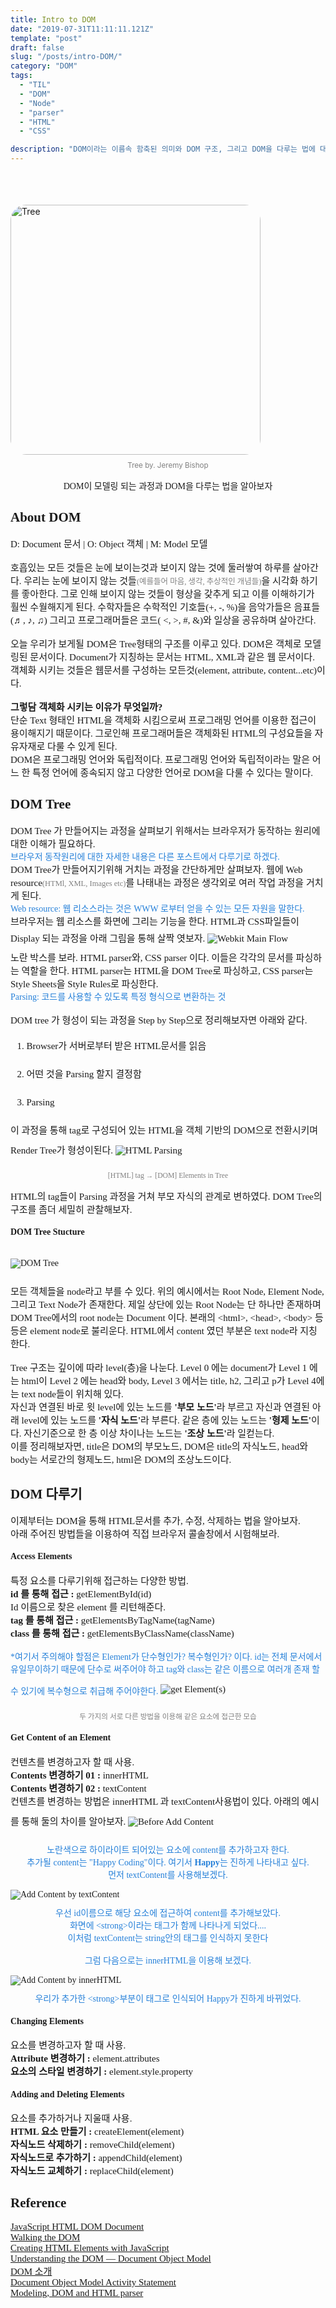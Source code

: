 ```yaml
---
title: Intro to DOM
date: "2019-07-31T11:11:11.121Z"
template: "post"
draft: false
slug: "/posts/intro-DOM/"
category: "DOM"
tags:
  - "TIL"
  - "DOM"
  - "Node"
  - "parser"
  - "HTML"
  - "CSS"

description: "DOM이라는 이름속 함축된 의미와 DOM 구조, 그리고 DOM을 다루는 법에 대해 알아보자"
---
```

<head>
<style>
  code {
    background-color: #ececec
  }
  p {
    font-size: 15px;
  }
  sub{
    font-size: 14px;
    vertical-align: middle;
    padding: 0px;
    color: #2680d9;
  }
  li{
    margin: 20px 0px;
  }
  strong{
    font-size: 18px;
    vertical-align: middle;
  }
  small{
    color: #808080;
  }
  #rcorners {
    border-radius: 25px;
    border: 2px solid #dd4ecf;
    padding: 20px; 
    width: 200px;
    height: 150px;  
  }
  .rdimg {
    border-radius: 25px;
  }
  img{
    margin-bottom: 10px;
  }
  ol{
    line-height: 25px;
    font-size: 15px;
  }
</style>

<link href="https://fonts.googleapis.com/css?family=Sunflower:300&display=swap" rel="stylesheet">
</head>
<header>

</header>
<body>
  <img src="/media/tree.jpg" alt="Tree" height="400" class=rdimg vspace= "10">
  <small><center>Tree by. Jeremy Bishop</center></small>
  <div style="font-family:Sunflower;">
  <p>
    <center>DOM이 모델링 되는 과정과 DOM을 다루는 법을 알아보자</center>
  </p>

  <h2>About DOM</h2>
  <p>
    D: Document 문서  | O: Object 객체 |  M: Model 모델 <br><br>
    호흡있는 모든 것들은 눈에 보이는것과 보이지 않는 것에 둘러쌓여 하루를 살아간다.
    우리는 눈에 보이지 않는 것들<small>(예를들어 마음, 생각, 추상적인 개념들)</small>을 시각화 하기를 좋아한다. 그로 인해 보이지 않는 것들이 형상을 갖추게 되고 이를 이해하기가 훨씬 수월해지게 된다. 수학자들은 수학적인 기호들(+, -, %)을 음악가들은 음표들(♬, ♪, ♫) 그리고 프로그래머들은 코드( &lt;, &gt;, &#35;, &#38;)와 일상을 공유하며 살아간다.
    <br><br>
    오늘 우리가 보게될 DOM은 Tree형태의 구조를 이루고 있다. DOM은 객체로 모델링된 문서이다. Document가 지칭하는 문서는 HTML, XML과 같은 웹 문서이다. 객체화 시키는 것들은 웹문서를 구성하는 모든것(element, attribute, content...etc)이다. <br><br>
    <b>그렇담 객체화 시키는 이유가 무엇일까?</b> <br>
    단순 Text 형태인 HTML을 객체화 시킴으로써 프로그래밍 언어를 이용한 접근이 용이해지기 때문이다. 그로인해 프로그래머들은 객체화된 HTML의 구성요들을 자유자재로 다룰 수 있게 된다. <br>
    DOM은 프로그래밍 언어와 독립적이다. 프로그래밍 언어와 독립적이라는 말은 어느 한 특정 언어에 종속되지 않고 다양한 언어로 DOM을 다룰 수 있다는 말이다. 
  </p>
  <h2>DOM Tree</h2>
  <p>
    DOM Tree 가 만들어지는 과정을 살펴보기 위해서는 브라우저가 동작하는 원리에 대한 이해가 필요하다.<br> <sub>브라우저 동작원리에 대한 자세한 내용은 다른 포스트에서 다루기로 하겠다.</sub><br> DOM Tree가 만들어지기위해 거치는 과정을 간단하게만 살펴보자. 웹에 Web resource<small>(HTMl, XML, Images etc)</small>를 나태내는 과정은 생각외로 여러 작업 과정을 거치게 된다. <br><sub>Web resource: 웹 리소스라는 것은 WWW 로부터 얻을 수 있는 모든 자원을 말한다.</sub><br> 브라우저는 웹 리소스를 화면에 그리는 기능을 한다. HTML과 CSS파일들이 Display 되는 과정을 아래 그림을 통해 살짝 엿보자.
    <img src="/media/mainflow-of-browser.png" alt="Webkit Main Flow" vspace= "10"><br>
    노란 박스를 보라. HTML parser와, CSS parser 이다. 이들은 각각의 문서를 파싱하는 역할을 한다. HTML parser는 HTML을 DOM Tree로 파싱하고, CSS parser는 Style Sheets을 Style Rules로 파싱한다. <br>
    <sub>Parsing: 코드를 사용할 수 있도록 특정 형식으로 변환하는 것</sub><br><br>
    DOM tree 가 형성이 되는 과정을 Step by Step으로 정리해보자면 아래와 같다.
    <ol>
      <li>Browser가 서버로부터 받은 HTML문서를 읽음</li>
      <li>어떤 것을 Parsing 할지 결정함</li>
      <li>Parsing</li>
    </ol>
  </p>
  <p>
    이 과정을 통해 tag로 구성되어 있는 HTML을 객체 기반의 DOM으로 전환시키며 Render Tree가 형성이된다.
    <img src="/media/HTML2DOM.png" alt="HTML Parsing" vspace= "15">
    <small><center>[HTML] tag → [DOM] Elements in Tree</center></small>
  </p>
  <p>
    HTML의 tag들이 Parsing 과정을 거쳐 부모 자식의 관계로 변하였다. DOM Tree의 구조를 좀더 세밀히 관찰해보자.
  </p>
  <h4>DOM Tree Stucture</h4>
  <img src="/media/domTree.png" alt="DOM Tree" vspace= "15">
  <p>
    모든 객체들을 node라고 부를 수 있다. 위의 예시에서는 Root Node, Element Node, 그리고 Text Node가 존재한다. 제일 상단에 있는 Root Node는 단 하나만 존재하며 DOM Tree에서의 root node는 Document 이다. 본래의 &lt;html&gt;, &lt;head&gt;, &lt;body&gt; 등등은 element node로 불리운다. HTML에서 content 였던 부분은 text node라 지칭한다. <br><br>
    Tree 구조는 깊이에 따라 level(층)을 나눈다. Level 0 에는 document가 Level 1 에는 html이 Level 2 에는 head와 body, Level 3 에서는 title, h2, 그리고 p가 Level 4에는 text node들이 위치해 있다. <br>
    자신과 연결된 바로 윗 level에 있는 노드를 <b>'부모 노드'</b>라 부르고 자신과 연결된 아래 level에 있는 노드를 <b>'자식 노드'</b>라 부른다. 같은 층에 있는 노드는 <b>'형제 노드'</b>이다. 자신기준으로 한 층 이상 차이나는 노드는 <b>'조상 노드'</b>라 일컫는다. <br>
    이를 정리해보자면, title은 DOM의 부모노드, DOM은 title의 자식노드, head와 body는 서로간의 형제노드, html은 DOM의 조상노드이다.
  </p>
<h2>DOM 다루기</h2>
  <p>
    이제부터는 DOM을 통해 HTML문서를 추가, 수정, 삭제하는 법을 알아보자.<br>
    아래 주어진 방법들을 이용하여 직접 브라우저 콜솔창에서 시험해보라.   
  </p>
  <h4>Access Elements</h4>
  <p>
    특정 요소를 다루기위해 접근하는 다양한 방법.<br>
    <b>id 를 통해 접근 : </b> getElementById(id)<br> 
    Id 이름으로 찾은 element 를 리턴해준다.<br>
    <b>tag 를 통해 접근 :</b> getElementsByTagName(tagName)<br>
    <b>class 를 통해 접근 :</b> getElementsByClassName(className)<br><br>
    <sub>*여기서 주의해야 할점은 Element가 단수형인가? 복수형인가? 이다. id는 전체 문서에서 유일무이하기 때문에 단수로 써주어야 하고 tag와 class는 같은 이름으로 여러개 존재 할 수 있기에 복수형으로 취급해 주어야한다.</sub>
    <img src="/media/getEle.png" alt="get Element(s)" vspace= "15">
    <center><small>두 가지의 서로 다른 방법을 이용해 같은 요소에 접근한 모습</small></center>
  </p>
  <h4>Get Content of an Element</h4>
  <p>
    컨텐츠를 변경하고자 할 때 사용.
    <br>
    <b>Contents 변경하기 01 : </b> innerHTML <br>
    <b>Contents 변경하기 02 : </b> textContent <br>
    컨텐츠를 변경하는 방법은 innerHTML 과 textContent사용법이 있다. 아래의 예시를 통해 둘의 차이를 알아보자.
    <img src="/media/addContent01.png" alt="Before Add Content" vspace= "15">
    <center>
    <sub>
      노란색으로 하이라이트 되어있는 요소에 content를 추가하고자 한다. <br>
      추가될 content는 "Happy Coding"이다. 여기서 <b>Happy</b>는 진하게 나타내고 싶다.<br>
      먼저 textContent를 사용해보겠다.
    </sub>
    </center>
    <img src="/media/addContent02.png" alt="Add Content by textContent" vspace= "15">
    <center>
    <sub>
      우선 id이름으로 해당 요소에 접근하여 content를 추가해보았다.<br>
      화면에 &lt;strong&gt;이라는 태그가 함께 나타나게 되었다....<br>
      이처럼 textContent는 string안의 태그를 인식하지 못한다<br><br>
      그럼 다음으로는 innerHTML을 이용해 보겠다.<br>
    </sub>
    </center>
    <img src="/media/addContent03.png" alt="Add Content by innerHTML" vspace= "15">
    <center>
    <sub>
      우리가 추가한 &lt;strong&gt;부분이 태그로 인식되어 Happy가 진하게 바뀌었다. <br>
    </sub>
    </center>


  </p>
  <h4>Changing Elements</h4>
  <p>
    요소를 변경하고자 할 때 사용.<br>
    <b>Attribute 변경하기 : </b>element.attributes<br>
    <b>요소의 스타일 변경하기 : </b>element.style.property<br>
    <!-- <b></b>element.setAttribute(attribute, value)<br> -->
  </p>
  <h4>Adding and Deleting Elements</h4>
  <p>
    요소를 추가하거나 지울때 사용.<br>
    <b>HTML 요소 만들기 : </b>createElement(element)<br>
    <b>자식노드 삭제하기 : </b>removeChild(element)<br>
    <b>자식노드로 추가하기 : </b>appendChild(element)<br>
    <b>자식노드 교체하기 : </b>replaceChild(element)<br>
  </p>

  <h2>Reference</h2>
  <p>
    <a href="https://www.w3schools.com/js/js_htmldom_document.asp" target="_blank">JavaScript HTML DOM Document</a><br>
    <a href="https://javascript.info/dom-navigation" target="_blank">Walking the DOM</a><br>
    <a href="https://youtu.be/lAtoaRz78I4" target="_blank">Creating HTML Elements with JavaScript</a><br>
    <a href="https://www.digitalocean.com/community/tutorials/introduction-to-the-dom" target="_blank">Understanding the DOM — Document Object Model</a><br>
    <a href="https://developer.mozilla.org/ko/docs/Web/API/Document_Object_Model/%EC%86%8C%EA%B0%9C" target="_blank">DOM 소개</a><br>
    <a href="https://www.w3.org/DOM/Activity" target="_blank">Document Object Model Activity Statement</a><br>
   <a href="https://youtu.be/HPPGHnP38N4" target="_blank">Modeling, DOM and HTML parser</a><br>
  </p>
</body>